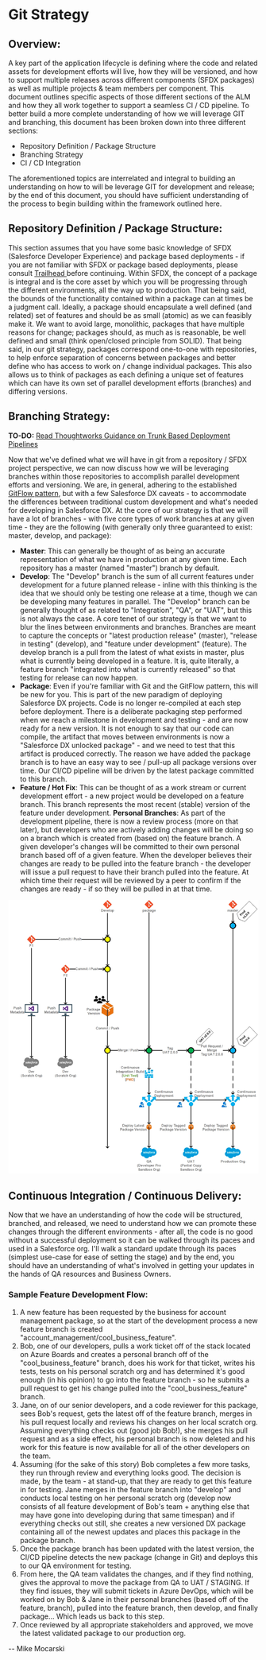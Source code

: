# Git Strategy

## Overview:

A key part of the application lifecycle is defining where the code and related assets for development efforts will live, how they will be versioned, and how to support multiple releases across different components \(SFDX packages\) as well as multiple projects & team members per component. This document outlines specific aspects of those different sections of the ALM and how they all work together to support a seamless CI / CD pipeline. To better build a more complete understanding of how we will leverage GIT and branching, this document has been broken down into three different sections:

* Repository Definition / Package Structure
* Branching Strategy
* CI / CD Integration

The aforementioned topics are interrelated and integral to building an understanding on how to will be leverage GIT for development and release; by the end of this document, you should have sufficient understanding of the process to begin building within the framework outlined here.

## Repository Definition / Package Structure:

This section assumes that you have some basic knowledge of SFDX \(Salesforce Developer Experience\) and package based deployments - if you are not familiar with SFDX or package based deployments, please consult [Trailhead ](https://trailhead.salesforce.com/content/learn/trails/sfdx_get_started)before continuing. Within SFDX, the concept of a package is integral and is the core asset by which you will be progressing through the different environments, all the way up to production. That being said, the bounds of the functionality contained within a package can at times be a judgment call. Ideally, a package should encapsulate a well defined \(and related\) set of features and should be as small \(atomic\) as we can feasibly make it. We want to avoid large, monolithic, packages that have multiple reasons for change; packages should, as much as is reasonable, be well defined and small \(think open/closed principle from SOLID\). That being said, in our git strategy, packages correspond one-to-one with repositories, to help enforce separation of concerns between packages and better define who has access to work on / change individual packages. This also allows us to think of packages as each defining a unique set of features which can have its own set of parallel development efforts \(branches\) and differing versions.

## Branching Strategy:

**TO-DO:** [Read Thoughtworks Guidance on Trunk Based Deployment Pipelines](https://www.thoughtworks.com/insights/blog/enabling-trunk-based-development-deployment-pipelines)

Now that we've defined what we will have in git from a repository / SFDX project perspective, we can now discuss how we will be leveraging branches within those repositories to accomplish parallel development efforts and versioning. We are, in general, adhering to the established [GitFlow pattern](https://datasift.github.io/gitflow/IntroducingGitFlow.html), but with a few Salesforce DX caveats - to accommodate the differences between traditional custom development and what's needed for developing in Salesforce DX. At the core of our strategy is that we will have a lot of branches - with five core types of work branches at any given time - they are the following \(with generally only three guaranteed to exist: master, develop, and package\):

* **Master**: This can generally be thought of as being an accurate representation of what we have in production at any given time. Each repository has a master \(named "master"\) branch by default.
* **Develop**: The "Develop" branch is the sum of all current features under development for a future planned release - inline with this thinking is the idea that we should only be testing one release at a time, though we can be developing many features in parallel. The "Develop" branch can be generally thought of as related to "Integration", "QA", or "UAT", but this is not always the case. A core tenet of our strategy is that we want to blur the lines between environments and branches. Branches are meant to capture the concepts or "latest production release" \(master\), "release in testing" \(develop\), and "feature under development" \(feature\). The develop branch is a pull from the latest of what exists in master, plus what is currently being developed in a feature. It is, quite literally, a feature branch "integrated into what is currently released" so that testing for release can now happen.
* **Package**: Even if you're familiar with Git and the GitFlow pattern, this will be new for you. This is part of the new paradigm of deploying Salesforce DX projects. Code is no longer re-compiled at each step before deployment. There is a deliberate packaging step performed when we reach a milestone in development and testing - and are now ready for a new version. It is not enough to say that our code can compile, the artifact that moves between environments is now a "Salesforce DX unlocked package" - and we need to test that this artifact is produced correctly. The reason we have added the package branch is to have an easy way to see / pull-up all package versions over time. Our CI/CD pipeline will be driven by the latest package committed to this branch.
* **Feature / Hot Fix**: This can be thought of as a work stream or current development effort - a new project would be developed on a feature branch. This branch represents the most recent \(stable\) version of the feature under development. **Personal Branches**: As part of the development pipeline, there is now a review process \(more on that later\), but developers who are actively adding changes will be doing so on a branch which is created from \(based on\) the feature branch. A given developer's changes will be committed to their own personal branch based off of a given feature. When the developer believes their changes are ready to be pulled into the feature branch - the developer will issue a pull request to have their branch pulled into the feature. At which time their request will be reviewed by a peer to confirm if the changes are ready - if so they will be pulled in at that time. 

![Designed by Dhaval Heruwala](../.gitbook/assets/gitstrat.jpg)

## Continuous Integration / Continuous Delivery:

Now that we have an understanding of how the code will be structured, branched, and released, we need to understand how we can promote these changes through the different environments - after all, the code is no good without a successful deployment so it can be walked through its paces and used in a Salesforce org. I'll walk a standard update through its paces \(simplest use-case for ease of setting the stage\) and by the end, you should have an understanding of what's involved in getting your updates in the hands of QA resources and Business Owners.

### Sample Feature Development Flow:

1. A new feature has been requested by the business for account management package, so at the start of the development process a new feature branch is created "account\_management/cool\_business\_feature".
2. Bob, one of our developers, pulls a work ticket off of the stack located on Azure Boards and creates a personal branch off of the "cool\_business\_feature" branch, does his work for that ticket, writes his tests, tests on his personal scratch org and has determined it's good enough \(in his opinion\) to go into the feature branch - so he submits a pull request to get his change pulled into the "cool\_business\_feature" branch.
3. Jane, on of our senior developers, and a code reviewer for this package, sees Bob's request, gets the latest off of the feature branch, merges in his pull request locally and reviews his changes on her local scratch org. Assuming everything checks out \(good job Bob!\), she merges his pull request and as a side effect, his personal branch is now deleted and his work for this feature is now available for all of the other developers on the team.
4. Assuming \(for the sake of this story\) Bob completes a few more tasks, they run through review and everything looks good. The decision is made, by the team - at stand-up, that they are ready to get this feature in for testing. Jane merges in the feature branch into "develop" and conducts local testing on her personal scratch org \(develop now consists of all feature development of Bob's team + anything else that may have gone into developing during that same timespan\) and if everything checks out still, she creates a new versioned DX package containing all of the newest updates and places this package in the package branch.
5. Once the package branch has been updated with the latest version, the CI/CD pipeline detects the new package \(change in Git\) and deploys this to our QA environment for testing.
6. From here, the QA team validates the changes, and if they find nothing, gives the approval to move the package from QA to UAT / STAGING. If they find issues, they will submit tickets in Azure DevOps, which will be worked on by Bob & Jane in their personal branches \(based off of the feature, branch\), pulled into the feature branch, then develop, and finally package… Which leads us back to this step.
7. Once reviewed by all appropriate stakeholders and approved, we move the latest validated package to our production org.

-- Mike Mocarski

